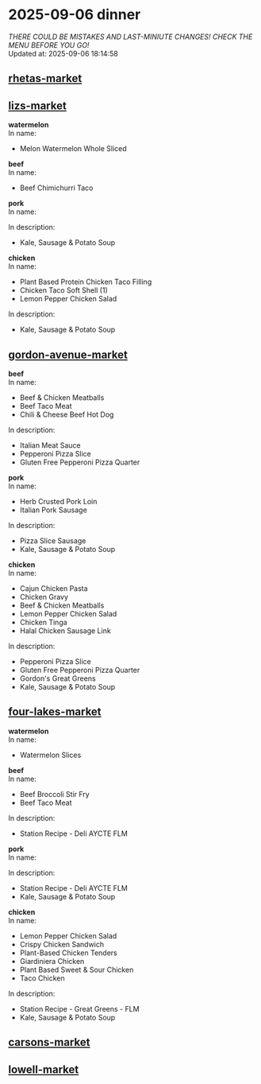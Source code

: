 # 2025-09-06 dinner  
*THERE COULD BE MISTAKES AND LAST-MINIUTE CHANGES! CHECK THE MENU BEFORE YOU GO!*  
Updated at: 2025-09-06 18:14:58  
## [rhetas-market](https://wisc-housingdining.nutrislice.com/menu/rhetas-market/dinner/2025-09-06)  
## [lizs-market](https://wisc-housingdining.nutrislice.com/menu/lizs-market/dinner/2025-09-06)  
**watermelon**  
In name:   
 - Melon Watermelon Whole Sliced  
  
**beef**  
In name:   
 - Beef Chimichurri Taco  
  
**pork**  
In name:   
  
In description:   
 - Kale, Sausage & Potato Soup  
  
**chicken**  
In name:   
 - Plant Based Protein Chicken Taco Filling  
 - Chicken Taco Soft Shell (1)  
 - Lemon Pepper Chicken Salad  
  
In description:   
 - Kale, Sausage & Potato Soup  
  
## [gordon-avenue-market](https://wisc-housingdining.nutrislice.com/menu/gordon-avenue-market/dinner/2025-09-06)  
**beef**  
In name:   
 - Beef & Chicken Meatballs  
 - Beef Taco Meat  
 - Chili & Cheese Beef Hot Dog  
  
In description:   
 - Italian Meat Sauce  
 - Pepperoni Pizza Slice  
 - Gluten Free Pepperoni Pizza Quarter  
  
**pork**  
In name:   
 - Herb Crusted Pork Loin  
 - Italian Pork Sausage  
  
In description:   
 - Pizza Slice Sausage  
 - Kale, Sausage & Potato Soup  
  
**chicken**  
In name:   
 - Cajun Chicken Pasta  
 - Chicken Gravy  
 - Beef & Chicken Meatballs  
 - Lemon Pepper Chicken Salad  
 - Chicken Tinga  
 - Halal Chicken Sausage Link  
  
In description:   
 - Pepperoni Pizza Slice  
 - Gluten Free Pepperoni Pizza Quarter  
 - Gordon's Great Greens  
 - Kale, Sausage & Potato Soup  
  
## [four-lakes-market](https://wisc-housingdining.nutrislice.com/menu/four-lakes-market/dinner/2025-09-06)  
**watermelon**  
In name:   
 - Watermelon Slices  
  
**beef**  
In name:   
 - Beef Broccoli Stir Fry  
 - Beef Taco Meat  
  
In description:   
 - Station Recipe - Deli  AYCTE FLM  
  
**pork**  
In name:   
  
In description:   
 - Station Recipe - Deli  AYCTE FLM  
 - Kale, Sausage & Potato Soup  
  
**chicken**  
In name:   
 - Lemon Pepper Chicken Salad  
 - Crispy Chicken Sandwich  
 - Plant-Based Chicken Tenders  
 - Giardiniera Chicken  
 - Plant Based Sweet & Sour Chicken  
 - Taco Chicken  
  
In description:   
 - Station Recipe - Great Greens - FLM  
 - Kale, Sausage & Potato Soup  
  
## [carsons-market](https://wisc-housingdining.nutrislice.com/menu/carsons-market/dinner/2025-09-06)  
## [lowell-market](https://wisc-housingdining.nutrislice.com/menu/lowell-market/dinner/2025-09-06)  
  
